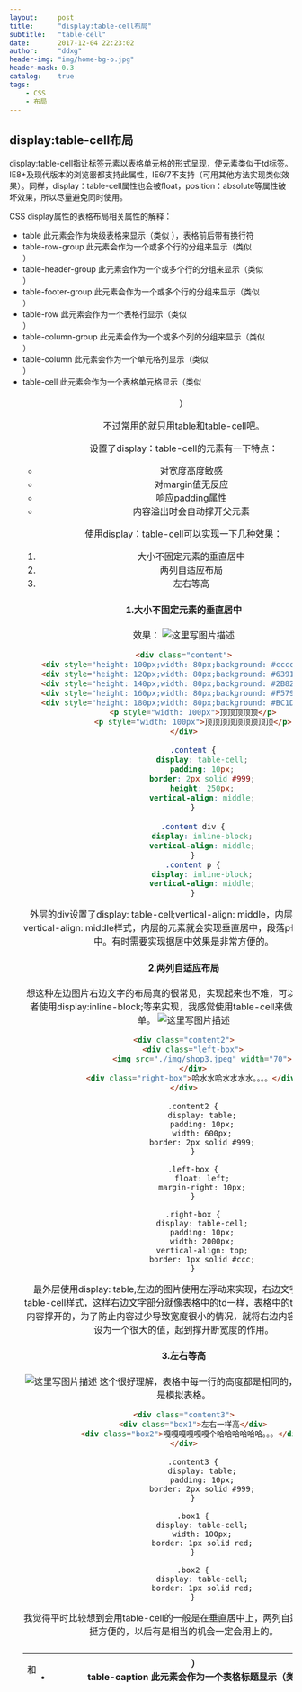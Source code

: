 ```yaml
---
layout:     post
title:      "display:table-cell布局"
subtitle:   "table-cell"
date:       2017-12-04 22:23:02
author:     "ddxg"
header-img: "img/home-bg-o.jpg"
header-mask: 0.3
catalog:    true
tags:
    - CSS
    - 布局
---
```



## **display:table-cell布局**

display:table-cell指让标签元素以表格单元格的形式呈现，使元素类似于td标签。IE8+及现代版本的浏览器都支持此属性，IE6/7不支持（可用其他方法实现类似效果）。同样，display：table-cell属性也会被float，position：absolute等属性破坏效果，所以尽量避免同时使用。

CSS display属性的表格布局相关属性的解释：

 - table    此元素会作为块级表格来显示（类似 <table>），表格前后带有换行符
 - table-row-group    此元素会作为一个或多个行的分组来显示（类似 <tbody>）
 - table-header-group    此元素会作为一个或多个行的分组来显示（类似 <thead>）
 - table-footer-group    此元素会作为一个或多个行的分组来显示（类似 <tfoot>）
 - table-row    此元素会作为一个表格行显示（类似 <tr>）
 - table-column-group    此元素会作为一个或多个列的分组来显示（类似 <colgroup>）
 - table-column    此元素会作为一个单元格列显示（类似 <col>）
 - table-cell    此元素会作为一个表格单元格显示（类似 <td> 和 <th>）
 - table-caption    此元素会作为一个表格标题显示（类似 <caption>）

不过常用的就只用table和table-cell吧。

设置了display：table-cell的元素有一下特点：

 - 对宽度高度敏感
 - 对margin值无反应
 - 响应padding属性
 - 内容溢出时会自动撑开父元素

使用display：table-cell可以实现一下几种效果：

 1. 大小不固定元素的垂直居中
 2. 两列自适应布局
 3. 左右等高


#### **1.大小不固定元素的垂直居中**
效果：
![这里写图片描述](http://img.blog.csdn.net/20171203211806323?watermark/2/text/aHR0cDovL2Jsb2cuY3Nkbi5uZXQvQWxpZ3VhZ3Vh/font/5a6L5L2T/fontsize/400/fill/I0JBQkFCMA==/dissolve/70/gravity/SouthEast)

``` HTML
<div class="content">
    <div style="height: 100px;width: 80px;background: #cccccc;"></div>
    <div style="height: 120px;width: 80px;background: #639146;"></div>
    <div style="height: 140px;width: 80px;background: #2B82EE;"></div>
    <div style="height: 160px;width: 80px;background: #F57900;"></div>
    <div style="height: 180px;width: 80px;background: #BC1D49;"></div>
    <p style="width: 100px">顶顶顶顶顶</p>
    <p style="width: 100px">顶顶顶顶顶顶顶顶顶</p>
</div>
```

``` CSS
	.content {
        display: table-cell;
        padding: 10px;
        border: 2px solid #999;
        height: 250px;
        vertical-align: middle;
    }
    
    .content div {
        display: inline-block;
        vertical-align: middle;
    }
    .content p {
		display: inline-block;
        vertical-align: middle;
    }
```
外层的div设置了display: table-cell;vertical-align: middle，内层的元素设置vertical-align: middle样式，内层的元素就会实现垂直居中，段落p也可以垂直居中。有时需要实现据居中效果是非常方便的。

#### **2.两列自适应布局**
想这种左边图片右边文字的布局真的很常见，实现起来也不难，可以左右浮动或者使用display:inline-block;等来实现，我感觉使用table-cell来做感觉更加简单。
![这里写图片描述](http://img.blog.csdn.net/20171203213141622?watermark/2/text/aHR0cDovL2Jsb2cuY3Nkbi5uZXQvQWxpZ3VhZ3Vh/font/5a6L5L2T/fontsize/400/fill/I0JBQkFCMA==/dissolve/70/gravity/SouthEast)

``` HTML
<div class="content2">
    <div class="left-box">
        <img src="./img/shop3.jpeg" width="70">
    </div>
    <div class="right-box">哈水水哈水水水水。。。。</div>
</div>
```

```
	.content2 {
		display: table;
        padding: 10px;
        width: 600px;
        border: 2px solid #999;
    }
    
    .left-box {
        float: left;
        margin-right: 10px;
    }
    
    .right-box {
        display: table-cell;
        padding: 10px;
        width: 2000px;
        vertical-align: top;
        border: 1px solid #ccc;
    }
```
最外层使用display: table,左边的图片使用左浮动来实现，右边文字部分使用table-cell样式，这样右边文字部分就像表格中的td一样，表格中的td的宽度是由内容撑开的，为了防止内容过少导致宽度很小的情况，就将右边内容部分的宽度设为一个很大的值，起到撑开断宽度的作用。

#### **3.左右等高**
![这里写图片描述](http://img.blog.csdn.net/20171203215422600?watermark/2/text/aHR0cDovL2Jsb2cuY3Nkbi5uZXQvQWxpZ3VhZ3Vh/font/5a6L5L2T/fontsize/400/fill/I0JBQkFCMA==/dissolve/70/gravity/SouthEast)
这个很好理解，表格中每一行的高度都是相同的，这个其实就是模拟表格。

``` HTML
<div class="content3">
    <div class="box1">左右一样高</div>
    <div class="box2">嘎嘎嘎嘎嘎嘎个哈哈哈哈哈哈。。。</div>
</div>
```
```
	.content3 {
        display: table;
        padding: 10px;
        border: 2px solid #999;
    }
    
    .box1 {
        display: table-cell;
        width: 100px;
        border: 1px solid red;
    }
    
    .box2 {
        display: table-cell;
        border: 1px solid red;
    }
```


我觉得平时比较想到会用table-cell的一般是在垂直居中上，两列自适应布局感觉挺方便的，以后有是相当的机会一定会用上的。
















